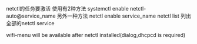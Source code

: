 netctl的任务要激活 使用有2种方法
    systemctl enable netctl-auto@service_name
  另外一种方法
    netctl enable service_name
netctl list 列出全部的netctl service

wifi-menu will be available after netctl installed(dialog,dhcpcd is required)
